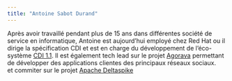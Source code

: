```yaml
---
title: "Antoine Sabot Durand"
---
```


Après avoir travaillé pendant plus de 15 ans dans différentes société de
service en informatique, Antoine est aujourd’hui employé chez Red Hat ou
il dirige la spécification CDI et est en charge du développement de
l’éco-système [CDI 1.1](https://jcp.org/en/jsr/summary?id=346). Il est
également tech lead sur le projet [Agorava](http://agorava.org)
permettant de développer des applications clientes des principaux
réseaux sociaux.  
et commiter sur le projet [Apache
Deltaspike](https://cwiki.apache.org/confluence/display/DeltaSpike/Community)

